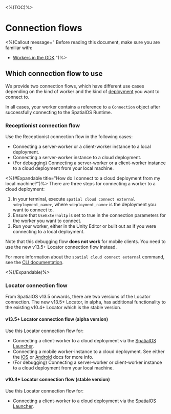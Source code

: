 [//]: # (TODO: Add examples of additional data you might add)

<%(TOC)%>
# Connection flows

<%(Callout message="
Before reading this document, make sure you are familiar with:

  * [Workers in the GDK]({{urlRoot}}/reference/concepts/worker)
")%>

## Which connection flow to use

We provide two connection flows, which have different use cases depending on the kind of worker and the kind of [deployment]({{urlRoot}}/reference/glossary#deploying) you want to connect to.

In all cases, your worker contains a reference to a `Connection` object after successfully connecting to the SpatialOS Runtime.

### Receptionist connection flow

Use the Receptionist connection flow in the following cases:

* Connecting a server-worker or a client-worker instance to a local deployment.
* Connecting a server-worker instance to a cloud deployment.
* (For debugging) Connecting a server-worker or a client-worker instance to a cloud deployment from your local machine.

<%(#Expandable title="How do I connect to a cloud deployment from my local machine?")%>
There are three steps for connecting a worker to a cloud deployment:

1. In your terminal, execute `spatial cloud connect external <deployment_name>`, where `<deployment_name>` is the deployment you want to connect to.
2. Ensure that `UseExternalIp` is set to true in the connection parameters for the worker you want to connect.
3. Run your worker, either in the Unity Editor or built out as if you were connecting to a local deployment.

Note that this debugging flow **does not work** for mobile clients. You need to use the new v13.5+ Locator connection flow instead.

For more information about the `spatial cloud connect external` command, see the [CLI documentation](https://docs.improbable.io/reference/latest/shared/spatial-cli/spatial-cloud-connect-external).

<%(/Expandable)%>

### Locator connection flow

From SpatialOS v13.5 onwards, there are two versions of the Locator connection. The new v13.5+ Locator, in alpha, has additional functionality to the existing v10.4+ Locator which is the stable version.

#### v13.5+ Locator connection flow (alpha version)

Use this Locator connection flow for:

* Connecting a client-worker to a cloud deployment via the [SpatialOS Launcher](https://docs.improbable.io/reference/latest/shared/operate/launcher#the-launcher).
* Connecting a mobile worker-instance to a cloud deployment. See either the [iOS]({{urlRoot}}/reference/mobile/ios/cloud-deploy) or [Android]({{urlRoot}}/reference/mobile/android/cloud-deploy) docs for more info.
* (For debugging) Connecting a server-worker or client-worker instance to a cloud deployment from your local machine.

#### v10.4+ Locator connection flow (stable version)

Use this Locator connection flow for:

* Connecting a client-worker to a cloud deployment via the [SpatialOS Launcher](https://docs.improbable.io/reference/latest/shared/operate/launcher#the-launcher).
